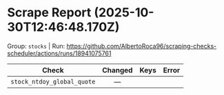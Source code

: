 # Scrape Report (2025-10-30T12:46:48.170Z)

Group: `stocks`  |  Run: https://github.com/AlbertoRoca96/scraping-checks-scheduler/actions/runs/18941075761

| Check | Changed | Keys | Error |
|---|:---:|:--|:--|
| `stock_ntdoy_global_quote` | — |  |  |
